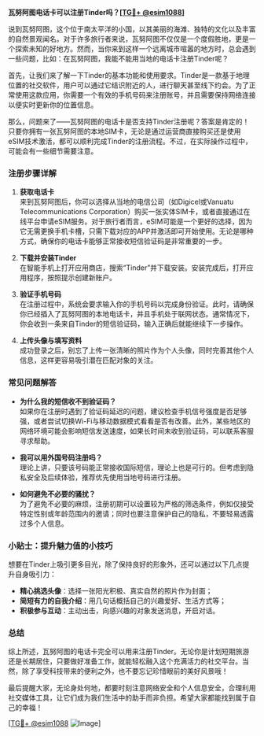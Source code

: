 **瓦努阿图电话卡可以注册Tinder吗？[[TG💪+ @esim1088](https://t.me/s/esim1088)]**

说到瓦努阿图，这个位于南太平洋的小国，以其美丽的海滩、独特的文化以及丰富的自然景观闻名。对于许多旅行者来说，瓦努阿图不仅仅是一个度假胜地，更是一个探索未知的好地方。然而，当你来到这样一个远离城市喧嚣的地方时，总会遇到一些问题，比如：在瓦努阿图，我能不能用当地的电话卡注册Tinder呢？

首先，让我们来了解一下Tinder的基本功能和使用要求。Tinder是一款基于地理位置的社交软件，用户可以通过它结识附近的人，进行聊天甚至线下约会。为了正常使用这款应用，你需要一个有效的手机号码来注册账号，并且需要保持网络连接以便实时更新你的位置信息。

那么，问题来了——瓦努阿图的电话卡是否支持Tinder注册呢？答案是肯定的！只要你拥有一张瓦努阿图的本地SIM卡，无论是通过运营商直接购买还是使用eSIM技术激活，都可以顺利完成Tinder的注册流程。不过，在实际操作过程中，可能会有一些细节需要注意。

### 注册步骤详解

1. **获取电话卡**  
   来到瓦努阿图后，你可以选择从当地的电信公司（如Digicel或Vanuatu Telecommunications Corporation）购买一张实体SIM卡，或者直接通过在线平台申请eSIM服务。对于旅行者而言，eSIM可能是一个更好的选择，因为它无需更换手机卡槽，只需下载对应的APP并激活即可开始使用。无论是哪种方式，确保你的电话卡能够正常接收短信验证码是非常重要的一步。

2. **下载并安装Tinder**  
   在智能手机上打开应用商店，搜索“Tinder”并下载安装。安装完成后，打开应用程序，按照提示创建新账户。

3. **验证手机号码**  
   在注册过程中，系统会要求输入你的手机号码以完成身份验证。此时，请确保你已经插入了瓦努阿图的本地电话卡，并且手机处于联网状态。通常情况下，你会收到一条来自Tinder的短信验证码，输入正确后就能继续下一步操作。

4. **上传头像与填写资料**  
   成功登录之后，别忘了上传一张清晰的照片作为个人头像，同时完善其他个人信息，这样更容易吸引潜在匹配对象的关注。

### 常见问题解答

- **为什么我的短信收不到验证码？**  
  如果你在注册时遇到了验证码延迟的问题，建议检查手机信号强度是否足够强，或者尝试切换Wi-Fi与移动数据模式看看是否有改善。此外，某些地区的网络环境可能会影响短信发送速度，如果长时间未收到验证码，可以联系客服寻求帮助。

- **我可以用外国号码注册吗？**  
  理论上讲，只要该号码能正常接收国际短信，理论上也是可行的。但考虑到隐私安全及后续体验，推荐优先使用当地号码进行注册。

- **如何避免不必要的骚扰？**  
  为了避免不必要的麻烦，注册初期可以设置较为严格的筛选条件，例如仅接受特定性别或年龄范围内的邀请；同时也要注意保护自己的隐私，不要轻易透露过多个人信息。

### 小贴士：提升魅力值的小技巧

想要在Tinder上吸引更多目光，除了保持良好的形象外，还可以通过以下几点提升自身吸引力：

- **精心挑选头像**：选择一张阳光积极、真实自然的照片作为封面；
- **简短有力的自我介绍**：用几句话概括自己的兴趣爱好、生活方式等；
- **积极参与互动**：主动出击，向感兴趣的对象发送消息，开启对话。

### 总结

综上所述，瓦努阿图的电话卡完全可以用来注册Tinder。无论你是计划短期旅游还是长期居住，只要做好准备工作，就能轻松融入这个充满活力的社交平台。当然，除了享受科技带来的便利之外，也不要忘记珍惜眼前的美好风景哦！

最后提醒大家，无论身处何地，都要时刻注意网络安全和个人信息安全，合理利用社交媒体工具，让它们成为我们生活中的助手而非负担。希望大家都能找到属于自己的幸福！

[[TG💪+ @esim1088](https://t.me/s/esim1088) ![Image](https://i.postimg.cc/4NQfJmqS/Snipaste-2025-05-13-00-14-12.png)]
